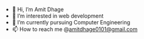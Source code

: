 - 👋 Hi, I’m Amit Dhage
- 👀 I’m interested in web development
- 🌱 I’m currently pursuing Computer Engineering
- 📫 How to reach me @amitdhage0101@gmail.com


<!---
brandy1801/brandy1801 is a ✨ special ✨ repository because its `README.md` (this file) appears on your GitHub profile.
You can click the Preview link to take a look at your changes.
--->
